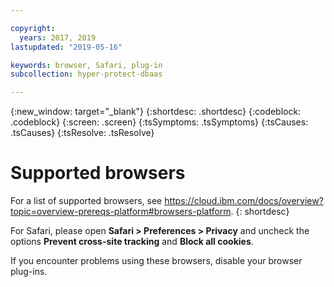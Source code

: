 ```yaml
---

copyright:
  years: 2017, 2019
lastupdated: "2019-05-16"

keywords: browser, Safari, plug-in
subcollection: hyper-protect-dbaas

---
```

{:new_window: target="_blank"}
{:shortdesc: .shortdesc}
{:codeblock: .codeblock}
{:screen: .screen}
{:tsSymptoms: .tsSymptoms}
{:tsCauses: .tsCauses}
{:tsResolve: .tsResolve}


# Supported browsers

For a list of supported browsers, 
see https://cloud.ibm.com/docs/overview?topic=overview-prereqs-platform#browsers-platform.
{: shortdesc}

For Safari, please open **Safari > Preferences > Privacy** and uncheck the options **Prevent cross-site tracking** and **Block all cookies**.

If you encounter problems using these browsers, disable your browser plug-ins.
